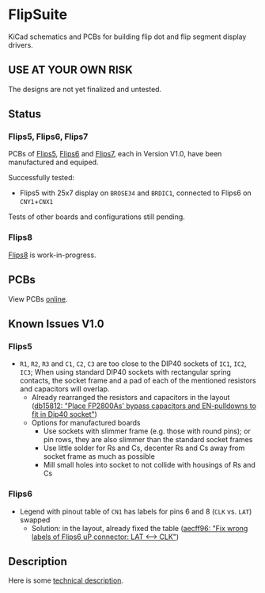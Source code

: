 # FlipSuite

KiCad schematics and PCBs for building flip dot and flip segment display drivers.

## USE AT YOUR OWN RISK

The designs are not yet finalized and untested.

## Status

### Flips5, Flips6, Flips7

PCBs of [Flips5](Flips5), [Flips6](Flips6) and [Flips7](Flips7),
each in Version V1.0, have been manufactured and equiped.

Successfully tested:
* Flips5 with 25x7 display on ``BROSE34`` and ``BRDIC1``, connected to Flips6 on ``CNY1``+``CNX1``

Tests of other boards and configurations still pending.

### Flips8

[Flips8](Flips8) is work-in-progress.

## PCBs

View PCBs [online](PCBs.md).

## Known Issues V1.0

### Flips5

* ``R1``, ``R2``, ``R3`` and ``C1``, ``C2``, ``C3`` are too close to the DIP40 sockets of ``IC1``, ``IC2``, ``IC3``;
  When using standard DIP40 sockets with rectangular spring contacts,
  the socket frame and a pad of each of the mentioned resistors and capacitors will overlap.
  * Already rearranged the resistors and capacitors in the layout ([db15812: "Place FP2800As' bypass capacitors and EN-pulldowns to fit in Dip40 socket"](https://github.com/cawapy/FlipSuite/commit/db15812063dd6a5a91f173546fd940a55fbdb63b))
  * Options for manufactured boards
    * Use sockets with slimmer frame (e.g. those with round pins); or pin rows, they are also slimmer than the standard socket frames
    * Use little solder for Rs and Cs, decenter Rs and Cs away from socket frame as much as possible
    * Mill small holes into socket to not collide with housings of Rs and Cs

### Flips6

* Legend with pinout table of ``CN1`` has labels for pins 6 and 8 (``CLK`` vs. ``LAT``) swapped
  * Solution: in the layout, already fixed the table ([aecff96: "Fix wrong labels of Flips6 uP connector: LAT \<--\> CLK"](https://github.com/cawapy/FlipSuite/commit/aecff968aa479d9d29c823dc3a2e2e32617ff91e))

## Description

Here is some [technical description](Description.md).

